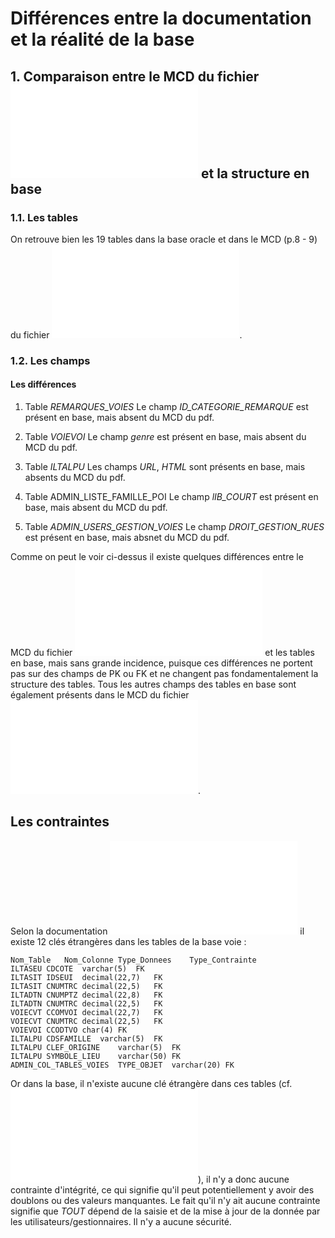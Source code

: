 # Différences entre la documentation et la réalité de la base


## 1. Comparaison entre le MCD du fichier ![doc_i2g_dev_application_2013.pdf](/doc_i2g_dev_application_2013.pdf) et la structure en base


### 1.1. Les tables
On retrouve bien les 19 tables dans la base oracle et dans le MCD (p.8 - 9) du fichier ![doc_i2g_dev_application_2013.pdf](/doc_i2g_dev_application_2013.pdf).

### 1.2. Les champs

#### Les différences

1. Table *REMARQUES_VOIES*
	Le champ *ID_CATEGORIE_REMARQUE* est présent en base, mais absent du MCD du pdf.

2. Table *VOIEVOI*
	Le champ *genre* est présent en base, mais absent du MCD du pdf.

3. Table *ILTALPU*
	Les champs *URL*, *HTML* sont présents en base, mais absents du MCD du pdf.

4. Table ADMIN_LISTE_FAMILLE_POI
	Le champ *lIB_COURT* est présent en base, mais absent du MCD du pdf.

5. Table *ADMIN_USERS_GESTION_VOIES*
	Le champ *DROIT_GESTION_RUES* est présent en base, mais absnet du MCD du pdf.  

Comme on peut le voir ci-dessus il existe quelques différences entre le MCD du fichier ![doc_i2g_dev_application_2013.pdf](/doc_i2g_dev_application_2013.pdf) et les tables en base, mais sans grande incidence, puisque ces différences ne portent pas sur des champs de PK ou FK et ne changent pas fondamentalement la structure des tables.
Tous les autres champs des tables en base sont également présents dans le MCD du fichier ![doc_i2g_dev_application_2013.pdf](/doc_i2g_dev_application_2013.pdf).


## Les contraintes

Selon la documentation ![doc_i2g_dev_application_2013.pdf](/doc_i2g_dev_application_2013.pdf) il existe 12 clés étrangères dans les tables de la base voie :
``` TSV
Nom_Table	Nom_Colonne	Type_Donnees	Type_Contrainte
ILTASEU	CDCOTE	varchar(5)	FK
ILTASIT	IDSEUI	decimal(22,7)	FK
ILTASIT	CNUMTRC	decimal(22,5)	FK
ILTADTN	CNUMPTZ	decimal(22,8)	FK
ILTADTN	CNUMTRC	decimal(22,5)	FK
VOIECVT	CCOMVOI	decimal(22,7)	FK
VOIECVT	CNUMTRC	decimal(22,5)	FK
VOIEVOI	CCODTVO	char(4)	FK
ILTALPU	CDSFAMILLE	varchar(5)	FK
ILTALPU	CLEF_ORIGINE	varchar(5)	FK
ILTALPU	SYMBOLE_LIEU	varchar(50)	FK
ADMIN_COL_TABLES_VOIES	TYPE_OBJET	varchar(20)	FK
```

Or dans la base, il n'existe aucune clé étrangère dans ces tables (cf. ![contraintes_base_voie.tsv](/contraintes_base_voie.tsv)), il n'y a donc aucune contrainte d'intégrité, ce qui signifie qu'il peut potentiellement y avoir des doublons ou des valeurs manquantes. Le fait qu'il n'y ait aucune contrainte signifie que *TOUT* dépend de la saisie et de la mise à jour de la donnée par les utilisateurs/gestionnaires. Il n'y a aucune sécurité.


